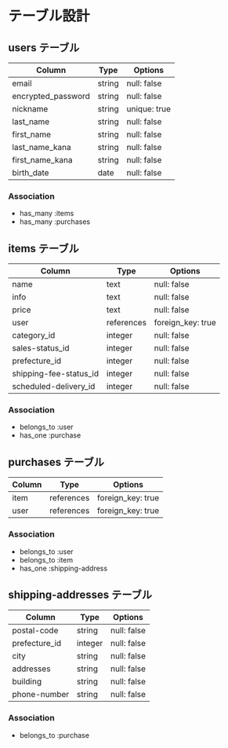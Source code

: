 # テーブル設計

## users テーブル

| Column             | Type    | Options     |
| ------------------ | ------- | ------------ |
| email              | string  | null: false  |
| encrypted_password | string  | null: false  |
| nickname           | string  | unique: true |
| last_name          | string  | null: false  |
| first_name         | string  | null: false  |
| last_name_kana     | string  | null: false  |
| first_name_kana    | string  | null: false  |
| birth_date         | date    | null: false  |

### Association

- has_many :items
- has_many :purchases

## items テーブル

| Column                 | Type       | Options           |
| ---------------------- | ---------- | ----------------- |
| name                   | text       | null: false       |
| info                   | text       | null: false       |
| price                  | text       | null: false       |
| user                   | references | foreign_key: true |
| category_id            | integer    | null: false       |
| sales-status_id        | integer    | null: false       |
| prefecture_id          | integer    | null: false       |
| shipping-fee-status_id | integer    | null: false       |
| scheduled-delivery_id  | integer    | null: false       |

### Association

- belongs_to :user
- has_one :purchase

## purchases テーブル

| Column | Type       | Options           |
| ------ | ---------- | ----------------- |
| item   | references | foreign_key: true |
| user   | references | foreign_key: true |

### Association

- belongs_to :user
- belongs_to :item
- has_one :shipping-address

## shipping-addresses テーブル

| Column         | Type    | Options     |
| -------------- | ------- | ----------- |
| postal-code    | string  | null: false |
| prefecture_id  | integer | null: false |
| city           | string  | null: false |
| addresses      | string  | null: false |
| building       | string  | null: false |
| phone-number   | string  | null: false |

### Association

- belongs_to :purchase
